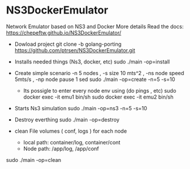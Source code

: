# NS3DockerEmulator
 Network Emulator based on NS3 and Docker
 More details Read the docs: https://chepeftw.github.io/NS3DockerEmulator/


 - Dowload project
 git clone -b golang-porting https://github.com/ptrsen/NS3DockerEmulator.git

 - Installs needed things (Ns3, docker, etc) 
 sudo ./main -op=install
 
 - Create simple scenario -n 5 nodes , -s size 10 mts^2 , -ns node speed 5mts/s , -np node pause 1 sed
 sudo ./main -op=create -n=5 -s=10

     - Its possigle to enter every node env using (do pings , etc) 
	sudo docker exec -it emu1  bin/sh
	sudo docker exec -it emu2  bin/sh

 - Starts Ns3 simulation
 sudo ./main -op=ns3 -n=5 -s=10


 - Destroy everthing 
 sudo ./main -op=destroy

 - clean File volumes ( conf, logs ) for each node 
    - local path: container/log, container/cont
    - Node path: /app/log, /app/conf 

 sudo ./main -op=clean




